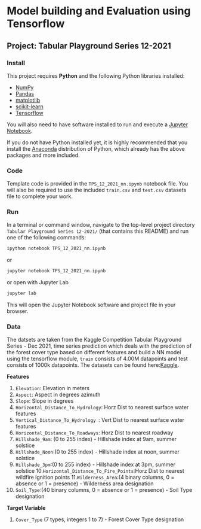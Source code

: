 # Model building and Evaluation using Tensorflow
## Project: Tabular Playground Series 12-2021

### Install

This project requires **Python** and the following Python libraries installed:

- [NumPy](http://www.numpy.org/)
- [Pandas](http://pandas.pydata.org/)
- [matplotlib](http://matplotlib.org/)
- [scikit-learn](http://scikit-learn.org/stable/)
- [Tensorflow](https://www.tensorflow.org/install)

You will also need to have software installed to run and execute a [Jupyter Notebook](http://jupyter.org/install.html).

If you do not have Python installed yet, it is highly recommended that you install the [Anaconda](https://www.anaconda.com/download/) distribution of Python, which already has the above packages and more included. 

### Code

Template code is provided in the `TPS_12_2021_nn.ipynb` notebook file. You will also be required to use the included `train.csv` and `test.csv` datasets file to complete your work. 

### Run

In a terminal or command window, navigate to the top-level project directory `Tabular Playground Series 12-2021/` (that contains this README) and run one of the following commands:

```bash
ipython notebook TPS_12_2021_nn.ipynb
```  
or
```bash
jupyter notebook TPS_12_2021_nn.ipynb
```
or open with Jupyter Lab
```bash
jupyter lab
```

This will open the Jupyter Notebook software and project file in your browser.

### Data

The datsets are taken from the Kaggle Competition Tabular Playground Series - Dec 2021, time series prediction which deals with the prediction of the forest cover type based on different features and build a NN model using the tensorflow module, `train` consists of 4.00M datapoints and test consists of 1000k datapoints. The datasets can be found here:[Kaggle](https://www.kaggle.com/competitions/tabular-playground-series-dec-2021/data).

**Features**
1. `Elevation`: Elevation in meters
2. `Aspect`: Aspect in degrees azimuth
3. `Slope`: Slope in degrees
4. `Horizontal_Distance_To_Hydrology`: Horz Dist to nearest surface water features
5. `Vertical_Distance_To_Hydrology `: Vert Dist to nearest surface water features
6. `Horizontal_Distance_To_Roadways`: Horz Dist to nearest roadway
7. `Hillshade_9am`: (0 to 255 index) - Hillshade index at 9am, summer solstice
8. `Hillshade_Noon`:(0 to 255 index) - Hillshade index at noon, summer solstice
9. `Hillshade_3pm`:(0 to 255 index) - Hillshade index at 3pm, summer solstice
10.`Horizontal_Distance_To_Fire_Points`:Horz Dist to nearest wildfire ignition points
11.`Wilderness_Area`:(4 binary columns, 0 = absence or 1 = presence) - Wilderness area designation
12. `Soil_Type`:(40 binary columns, 0 = absence or 1 = presence) - Soil Type designation

**Target Variable**
1. `Cover_Type` (7 types, integers 1 to 7) - Forest Cover Type designation
